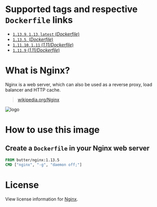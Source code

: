 # Supported tags and respective `Dockerfile` links

-	[`1.13.9`, `1.13`, `latest` (*Dockerfile*)](https://github.com/butter/docker-nginx/blob/f4d85c3138b21c323a6353282428f74959371a3f/Dockerfile)
-	[`1.13.5`, (*Dockerfile*)](https://github.com/butter/docker-nginx/blob/bb23d0f696060e134c0514eb98793ec2fb1a90d1/Dockerfile)
-	[`1.11.10`, `1.11` (*1.11/Dockerfile*)](https://github.com/butter/docker-nginx/blob/346bde140f16b21942fcd0e4d422b088905f5efa/1.11/Dockerfile)
-	[`1.11.9` (*1.11/Dockerfile*)](https://github.com/butter/docker-nginx/blob/1c7ee3da033923d4ecf3794d9b9d17f67390619f/1.11/Dockerfile)

# What is Nginx?
Nginx is a web server, which can also be used as a reverse proxy, load balancer and HTTP cache.

> [wikipedia.org/Nginx](https://en.wikipedia.org/wiki/Nginx)

![logo](https://upload.wikimedia.org/wikipedia/commons/c/c5/Nginx_logo.svg)

# How to use this image

## Create a `Dockerfile` in your Nginx web server

```dockerfile
FROM butter/nginx:1.13.5
CMD ["nginx", "-g", "daemon off;"]
```

# License

View license information for [Nginx](https://nginx.org/LICENSE).
